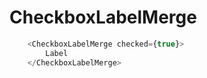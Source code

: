 # CheckboxLabelMerge

```javascript
    <CheckboxLabelMerge checked={true}>
        Label
    </CheckboxLabelMerge>
```